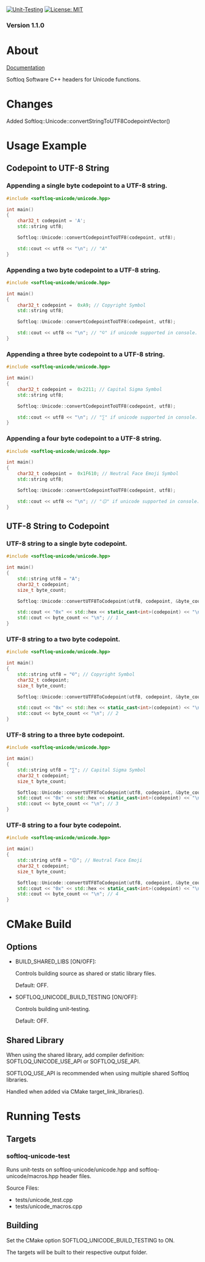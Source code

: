 [![Unit-Testing](https://github.com/BrandonFoster/softloq-unicode-hpp/actions/workflows/testing.yml/badge.svg)](https://github.com/BrandonFoster/softloq-unicode-hpp/actions/workflows/testing.yml)
[![License: MIT](https://img.shields.io/badge/License-MIT-yellow.svg)](https://opensource.org/licenses/MIT)

### Version 1.1.0
# About
[Documentation](https://brandonfoster.github.io/softloq-unicode-hpp/)

Softloq Software C++ headers for Unicode functions.

# Changes
Added Softloq::Unicode::convertStringToUTF8CodepointVector()

# Usage Example
## Codepoint to UTF-8 String
### Appending a single byte codepoint to a UTF-8 string.
```cpp
#include <softloq-unicode/unicode.hpp>

int main()
{
    char32_t codepoint = 'A';
    std::string utf8;

    Softloq::Unicode::convertCodepointToUTF8(codepoint, utf8);

    std::cout << utf8 << "\n"; // "A"
}
```

### Appending a two byte codepoint to a UTF-8 string.
```cpp
#include <softloq-unicode/unicode.hpp>

int main()
{
    char32_t codepoint =  0xA9; // Copyright Symbol
    std::string utf8;

    Softloq::Unicode::convertCodepointToUTF8(codepoint, utf8);

    std::cout << utf8 << "\n"; // "©" if unicode supported in console.
}
```

### Appending a three byte codepoint to a UTF-8 string.
```cpp
#include <softloq-unicode/unicode.hpp>

int main()
{
    char32_t codepoint =  0x2211; // Capital Sigma Symbol
    std::string utf8;

    Softloq::Unicode::convertCodepointToUTF8(codepoint, utf8);

    std::cout << utf8 << "\n"; // "∑" if unicode supported in console.
}
```

### Appending a four byte codepoint to a UTF-8 string.
```cpp
#include <softloq-unicode/unicode.hpp>

int main()
{
    char32_t codepoint =  0x1F610; // Neutral Face Emoji Symbol
    std::string utf8;

    Softloq::Unicode::convertCodepointToUTF8(codepoint, utf8);

    std::cout << utf8 << "\n"; // "😐" if unicode supported in console.
}
```

## UTF-8 String to Codepoint
### UTF-8 string to a single byte codepoint.
```cpp
#include <softloq-unicode/unicode.hpp>

int main()
{
    std::string utf8 = "A";
    char32_t codepoint;
    size_t byte_count;

    Softloq::Unicode::convertUTF8ToCodepoint(utf8, codepoint, &byte_count);

    std::cout << "0x" << std::hex << static_cast<int>(codepoint) << "\n"; // 0x41
    std::cout << byte_count << "\n"; // 1
}
```

### UTF-8 string to a two byte codepoint.
```cpp
#include <softloq-unicode/unicode.hpp>

int main()
{
    std::string utf8 = "©"; // Copyright Symbol
    char32_t codepoint;
    size_t byte_count;

    Softloq::Unicode::convertUTF8ToCodepoint(utf8, codepoint, &byte_count);

    std::cout << "0x" << std::hex << static_cast<int>(codepoint) << "\n"; // 0xA9
    std::cout << byte_count << "\n"; // 2
}
```

### UTF-8 string to a three byte codepoint.
```cpp
#include <softloq-unicode/unicode.hpp>

int main()
{
    std::string utf8 = "∑"; // Capital Sigma Symbol
    char32_t codepoint;
    size_t byte_count;

    Softloq::Unicode::convertUTF8ToCodepoint(utf8, codepoint, &byte_count);
    std::cout << "0x" << std::hex << static_cast<int>(codepoint) << "\n"; // 0x2211
    std::cout << byte_count << "\n"; // 3
}
```

### UTF-8 string to a four byte codepoint.
```cpp
#include <softloq-unicode/unicode.hpp>

int main()
{
    std::string utf8 = "😐"; // Neutral Face Emoji
    char32_t codepoint;
    size_t byte_count;

    Softloq::Unicode::convertUTF8ToCodepoint(utf8, codepoint, &byte_count);
    std::cout << "0x" << std::hex << static_cast<int>(codepoint) << "\n"; // 0x1F610
    std::cout << byte_count << "\n"; // 4
}
```

# CMake Build
## Options
* BUILD_SHARED_LIBS [ON/OFF]:

    Controls building source as shared or static library files.
    
    Default: OFF.
* SOFTLOQ_UNICODE_BUILD_TESTING [ON/OFF]:

    Controls building unit-testing.
    
    Default: OFF.

## Shared Library
When using the shared library, add compiler definition: SOFTLOQ_UNICODE_USE_API or SOFTLOQ_USE_API.

SOFTLOQ_USE_API is recommended when using multiple shared Softloq libraries.

Handled when added via CMake target_link_libraries().

# Running Tests
## Targets
### softloq-unicode-test
Runs unit-tests on softloq-unicode/unicode.hpp and softloq-unicode/macros.hpp header files.

Source Files:
- tests/unicode_test.cpp
- tests/unicode_macros.cpp
## Building
Set the CMake option SOFTLOQ_UNICODE_BUILD_TESTING to ON.

The targets will be built to their respective output folder.
